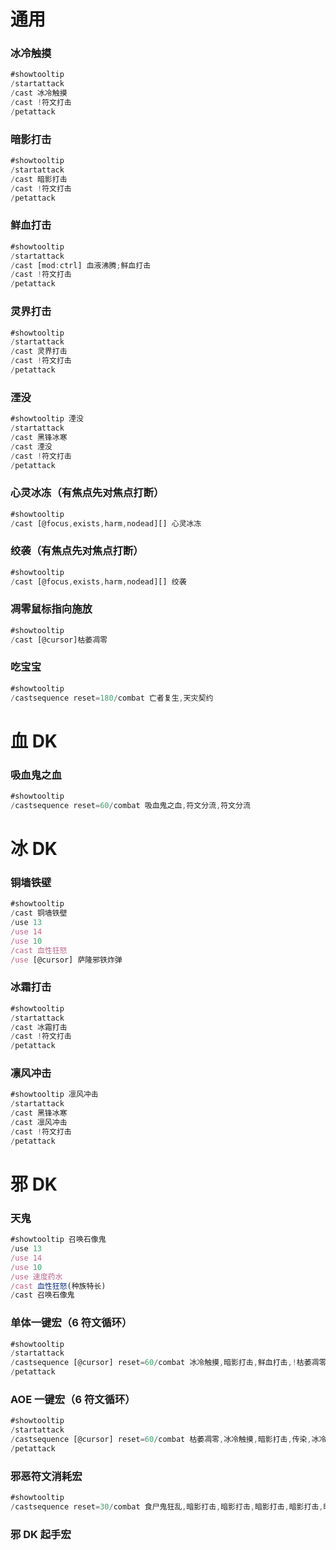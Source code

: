 # 通用

### 冰冷触摸

```javascript
#showtooltip
/startattack
/cast 冰冷触摸
/cast !符文打击
/petattack
```

### 暗影打击

```javascript
#showtooltip
/startattack
/cast 暗影打击
/cast !符文打击
/petattack
```

### 鲜血打击

```javascript
#showtooltip
/startattack
/cast [mod:ctrl] 血液沸腾;鲜血打击
/cast !符文打击
/petattack
```

### 灵界打击

```javascript
#showtooltip
/startattack
/cast 灵界打击
/cast !符文打击
/petattack
```

### 湮没

```javascript
#showtooltip 湮没
/startattack
/cast 黑锋冰寒
/cast 湮没
/cast !符文打击
/petattack
```

### 心灵冰冻（有焦点先对焦点打断）

```javascript
#showtooltip
/cast [@focus,exists,harm,nodead][] 心灵冰冻
```

### 绞袭（有焦点先对焦点打断）

```javascript
#showtooltip
/cast [@focus,exists,harm,nodead][] 绞袭
```

### 凋零鼠标指向施放

```javascript
#showtooltip
/cast [@cursor]枯萎凋零
```

### 吃宝宝

```javascript
#showtooltip
/castsequence reset=180/combat 亡者复生,天灾契约
```

# 血 DK

### 吸血鬼之血

```javascript
#showtooltip
/castsequence reset=60/combat 吸血鬼之血,符文分流,符文分流
```

# 冰 DK

### 铜墙铁壁

```javascript
#showtooltip
/cast 铜墙铁壁
/use 13
/use 14
/use 10
/cast 血性狂怒
/use [@cursor] 萨隆邪铁炸弹
```

### 冰霜打击

```javascript
#showtooltip
/startattack
/cast 冰霜打击
/cast !符文打击
/petattack
```

### 凛风冲击

```javascript
#showtooltip 凛风冲击
/startattack
/cast 黑锋冰寒
/cast 凛风冲击
/cast !符文打击
/petattack

```

# 邪 DK

### 天鬼

```javascript
#showtooltip 召唤石像鬼
/use 13
/use 14
/use 10
/use 速度药水
/cast 血性狂怒(种族特长)
/cast 召唤石像鬼
```

### 单体一键宏（6 符文循环）

```javascript
#showtooltip
/startattack
/castsequence [@cursor] reset=60/combat 冰冷触摸,暗影打击,鲜血打击,!枯萎凋零,冰冷触摸,食尸鬼狂乱,血液沸腾,冰冷触摸,暗影打击,鲜血打击,!枯萎凋零,冰冷触摸,暗影打击,鲜血打击
/petattack
```

### AOE 一键宏（6 符文循环）

```javascript
#showtooltip
/startattack
/castsequence [@cursor] reset=60/combat 枯萎凋零,冰冷触摸,暗影打击,传染,冰冷触摸,食尸鬼狂乱,鲜血打击,枯萎凋零,冰冷触摸,暗影打击,传染,冰冷触摸,暗影打击,鲜血打击
/petattack
```

### 邪恶符文消耗宏

```javascript
#showtooltip
/castsequence reset=30/combat 食尸鬼狂乱,暗影打击,暗影打击,暗影打击,暗影打击,暗影打击,暗影打击,暗影打击,暗影打击,暗影打击,暗影打击
```

### 邪 DK 起手宏

```javascript

```

```javascript

```
